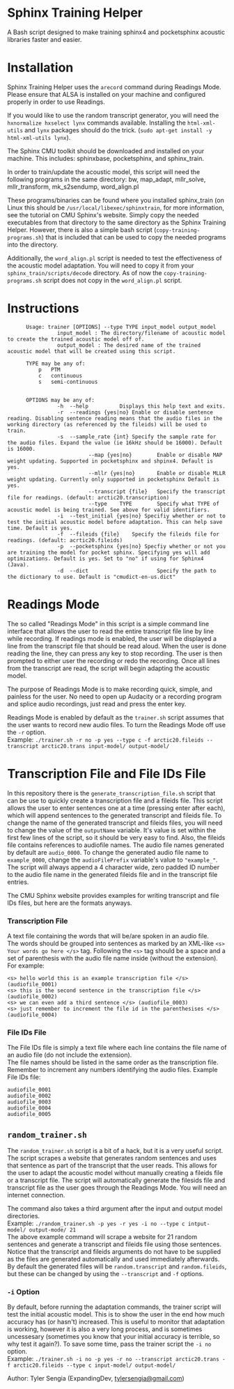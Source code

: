 # Sphinx Training Helper
A Bash script designed to make training sphinx4 and pocketsphinx acoustic libraries faster and easier.

# Installation
Sphinx Training Helper uses the `arecord` command during Readings Mode. Please ensure that ALSA is installed on your machine and configured properly in order to use Readings.  

If you would like to use the random transcript generator, you will need the `hxnormalize hxselect lynx` commands available. Installing the `html-xml-utils` and `lynx` packages should do the trick. (`sudo apt-get install -y html-xml-utils lynx`).

The Sphinx CMU toolkit should be downloaded and installed on your machine. This includes: sphinxbase, pocketsphinx, and sphinx_train.  

In order to train/update the acoustic model, this script will need the following programs in the same directory: 
bw, map_adapt, mllr_solve, mllr_transform, mk_s2sendump, word_align.pl  

These programs/binaries can be found where you installed sphinx_train (on Linux this should be `/usr/local/libexec/sphinxtrain`, for more information, see the tutorial on CMU Sphinx's website. Simply copy the needed executables from that directory to the same directory as the Sphinx Training Helper.
However, there is also a simple bash script (`copy-training-programs.sh`) that is included that can be used to copy the needed programs into the directory.

Additionally, the `word_align.pl` script is needed to test the effectiveness of the acoustic model adaptation. You will need to copy it from your `sphinx_train/scripts/decode` directory. As of now the `copy-training-programs.sh` script does not copy in the `word_align.pl` script.

# Instructions
          Usage: trainer [OPTIONS] --type TYPE input_model output_model
                    input_model : The directory/filename of acoustic model to create the trained acoustic model off of.
                    output_model : The desired name of the trained acoustic model that will be created using this script.

          TYPE may be any of:
              p   PTM
              c   continuous
              s   semi-continuous


          OPTIONS may be any of:
                    -h	--help			Displays this help text and exits.
                    -r	--readings {yes|no}	Enable or disable sentence reading. Disabling sentence reading means that the audio files in the working directory (as referenced by the fileids) will be used to train.
                    -s	--sample_rate {int}	Specify the sample rate for the audio files. Expand the value (ie 16kHz should be 16000). Default is 16000.
                              --map {yes|no}		Enable or disable MAP weight updating. Supported in pocketsphinx and shpinx4. Default is yes.
                              --mllr {yes|no}		Enable or disable MLLR weight updating. Currently only supported in pocketsphinx Default is yes.
                              --transcript {file}	Specify the transcript file for readings. (default: arctic20.transcription)
                              --type    TYPE        Specify what TYPE of acoustic model is being trained. See above for valid identifiers.
                    -i	--test_initial {yes|no}	Specifiy whether or not to test the initial acoustic model before adaptation. This can help save time. Default is yes.
                    -f	--fileids {file}	Specify the fileids file for readings. (default: acrtic20.fileids)
                    -p	--pocketsphinx {yes|no} Specfiy whether or not you are training the model for pocket sphinx. Specifying yes will add optimizations. Default is yes. Set to "no" if using for Sphinx4 (Java).
                    -d  --dict                      Specify the path to the dictionary to use. Default is "cmudict-en-us.dict"
            
# Readings Mode
The so called "Readings Mode" in this script is a simple command line interface that allows the user to read the entire transcript file line by line while recording. If readings mode is enabled, the user will be displayed a line from the transcript file that should be read aloud. When the user is done reading the line, they can press any key to stop recording. The user is then prompted to either user the recording or redo the recording. Once all lines from the transcript are read, the script will begin adapting the acoustic model.  

The purpose of Readings Mode is to make recording quick, simple, and painless for the user. No need to open up Audacity or a recording program and splice audio recordings, just read and press the enter key.

Readings Mode is enabled by default as the `trainer.sh` script assumes that the user wants to record new audio files. To turn the Readings Mode off use the `-r` option.  
Example: `./trainer.sh -r no -p yes --type c -f arctic20.fileids --transcript arctic20.trans input-model/ output-model/`

# Transcription File and File IDs File
In this repository there is the `generate_transcription_file.sh` script that can be use to quickly create a transcription file and a fileids file. This script allows the user to enter sentences one at a time (pressing enter after each), which will append sentences to the generated transcript and fileids file. To change the name of the generated transcript and fileids files, you will need to change the value of the `outputName` variable. It's value is set within the first few lines of the script, so it should be very easy to find. Also, the fileids file contains references to audiofile names. The audio file names generated by default are `audio_0000`. To change the generated audio file name to `example_0000`, change the `audioFilePrefix` variable's value to `"example_"`. The script will always append a 4 character wide, zero padded ID number to the audio file name in the generated fileids file and in the transcript file entries.   

The CMU Sphinx website provides examples for writing transcript and file IDs files, but here are the formats anyways.

### Transcription File
A text file containing the words that will be/are spoken in an audio file.  
The words should be grouped into sentences as marked by an XML-like `<s> Your words go here </s>` tag.
Following the `<s>` tag should be a space and a set of parenthesis with the audio file name inside (without the extension).  
For example:  

    <s> hello world this is an example transcription file </s> (audiofile_0001)
    <s> this is the second sentence in the transcription file </s> (audiofile_0002)
    <s> we can even add a third sentence </s> (audiofile_0003)
    <s> just remember to increment the file id in the parenthesises </s> (audiofile_0004)
    
### File IDs File
The File IDs file is simply a text file where each line contains the file name of an audio file (do not include the extension).  
The file names should be listed in the same order as the transcription file.  
Remember to increment any numbers identifying the audio files.
Example File IDs file:  

    audiofile_0001
    audiofile_0002
    audiofile_0003
    audiofile_0004
    audiofile_0005
    
## `random_trainer.sh`
The `random_trainer.sh` script is a bit of a hack, but it is a very useful script. 
The script scrapes a website that generates random sentences and uses that sentence as part of the transcript that the user reads. This allows for the user to adapt the acoustic model without manually creating a fileids file or a transcript file. The script will automatically generate the filesids file and transcript file as the user goes through the Readings Mode. 
You will need an internet connection.  

The command also takes a third argument after the input and output model directories.  
Example: `./random_trainer.sh -p yes -r yes -i no --type c intput-model/ output-mode/ 21`  
The above example command will scrape a website for 21 random sentences and generate a transcript and fileids file using those sentences. Notice that the transcript and fileids arguments do not have to be supplied as the files are generated automatically and used immediately afterwards. By default the generated files will be `random.transcript` and `random.fileids`, but these can be changed by using the `--transcript` and `-f` options.

### `-i` Option
By default, before running the adaptation commands, the trainer script will test the initial acoustic model. This is to show the user in the end how much accuracy has (or hasn't) increased. This is useful to monitor that adaptation is working, however it is also a very long process, and is sometimes uncessesary (sometimes you know that your initial accuracy is terrible, so why test it again?). To save some time, pass the trainer script the `-i no` option.  
Example: `./trainer.sh -i no -p yes -r no --transcript arctic20.trans -f arctic20.fileids --type c input-model/ output-model/`


Author: Tyler Sengia (ExpandingDev, tylersengia@gmail.com)
